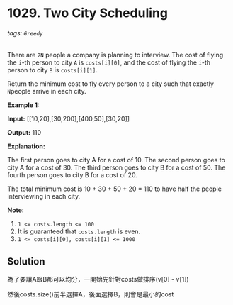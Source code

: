 # 1029. Two City Scheduling

###### tags: `Greedy`

There are `2N` people a company is planning to interview. The cost of flying the `i`-th person to city `A` is `costs[i][0]`, and the cost of flying the `i`-th person to city `B` is `costs[i][1]`.

Return the minimum cost to fly every person to a city such that exactly `N`people arrive in each city.

**Example 1:**

**Input:** \[\[10,20\],\[30,200\],\[400,50\],\[30,20\]\]

**Output:** 110

**Explanation:** 

The first person goes to city A for a cost of 10.
The second person goes to city A for a cost of 30.
The third person goes to city B for a cost of 50.
The fourth person goes to city B for a cost of 20.

The total minimum cost is 10 + 30 + 50 + 20 = 110 to have half the people interviewing in each city.

**Note:**

1.  `1 <= costs.length <= 100`
2.  It is guaranteed that `costs.length` is even.
3.  `1 <= costs[i][0], costs[i][1] <= 1000`

## Solution

為了要讓A跟B都可以均分，一開始先針對costs做排序(v[0] - v[1])

然後costs.size()前半選擇A，後面選擇B，則會是最小的cost
